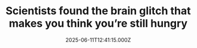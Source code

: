 ---
title: "Scientists found the brain glitch that makes you think you’re still hungry"
date: 2025-06-11T12:41:15.000Z
category: Health
externalLink: "https://www.sciencedaily.com/releases/2025/06/250611084115.htm"
image: ""
excerpt: "A team of scientists has identified specialized neurons in the brain that store 'meal memories' detailed recollections of when and what we eat. These engrams, found in the ventral hippocampus, help regulate eating behavior by communicating with hunger-related areas of the brain. When these memory traces are impaired due to distraction, brain injury, or memory disorders individuals are more likely…"
---